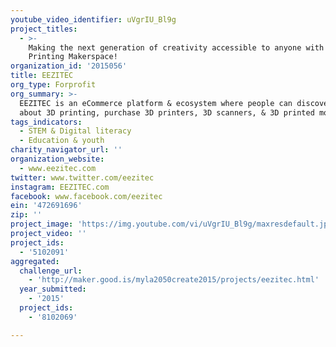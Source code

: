 ```yaml
---
youtube_video_identifier: uVgrIU_Bl9g
project_titles:
  - >-
    Making the next generation of creativity accessible to anyone with a 3D
    Printing Makerspace!
organization_id: '2015056'
title: EEZITEC
org_type: Forprofit
org_summary: >-
  EEZITEC is an eCommerce platform & ecosystem where people can discover & learn
  about 3D printing, purchase 3D printers, 3D scanners, & 3D printed models.
tags_indicators:
  - STEM & Digital literacy
  - Education & youth
charity_navigator_url: ''
organization_website:
  - www.eezitec.com
twitter: www.twitter.com/eezitec
instagram: EEZITEC.com
facebook: www.facebook.com/eezitec
ein: '472691696'
zip: ''
project_image: 'https://img.youtube.com/vi/uVgrIU_Bl9g/maxresdefault.jpg'
project_video: ''
project_ids:
  - '5102091'
aggregated:
  challenge_url:
    - 'http://maker.good.is/myla2050create2015/projects/eezitec.html'
  year_submitted:
    - '2015'
  project_ids:
    - '8102069'

---
```

